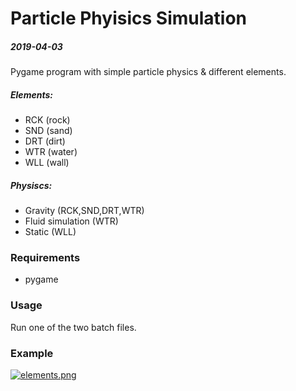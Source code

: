 

# Particle Phyisics Simulation
##### 2019-04-03
Pygame program with simple particle physics & different elements. 

##### Elements:
* RCK (rock)
* SND (sand)
* DRT (dirt)
* WTR (water)
* WLL (wall)

##### Physiscs:
* Gravity (RCK,SND,DRT,WTR)
* Fluid simulation (WTR)
* Static (WLL)



### Requirements
* pygame


### Usage

Run one of the two batch files.

### Example

[![elements.png](https://i.postimg.cc/52nWcKL7/elements.png)](https://postimg.cc/K1kHBN9B)
